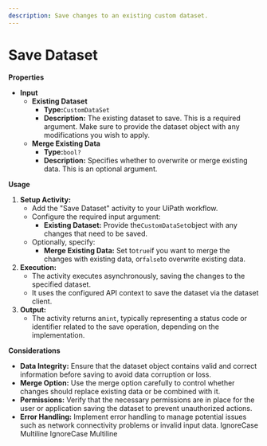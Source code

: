 ```yaml
---
description: Save changes to an existing custom dataset.
---
```


# Save Dataset

**Properties**

* **Input**
  * **Existing Dataset**
    * **Type:**`CustomDataSet`
    * **Description:** The existing dataset to save. This is a required argument. Make sure to provide the dataset object with any modifications you wish to apply.
  * **Merge Existing Data**
    * **Type:**`bool?`
    * **Description:** Specifies whether to overwrite or merge existing data. This is an optional argument.

**Usage**

1. **Setup Activity:**
   * Add the "Save Dataset" activity to your UiPath workflow.
   * Configure the required input argument:
     * **Existing Dataset:** Provide the`CustomDataSet`object with any changes that need to be saved.
   * Optionally, specify:
     * **Merge Existing Data:** Set to`true`if you want to merge the changes with existing data, or`false`to overwrite existing data.
2. **Execution:**
   * The activity executes asynchronously, saving the changes to the specified dataset.
   * It uses the configured API context to save the dataset via the dataset client.
3. **Output:**
   * The activity returns an`int`, typically representing a status code or identifier related to the save operation, depending on the implementation.

**Considerations**

* **Data Integrity:** Ensure that the dataset object contains valid and correct information before saving to avoid data corruption or loss.
* **Merge Option:** Use the merge option carefully to control whether changes should replace existing data or be combined with it.
* **Permissions:** Verify that the necessary permissions are in place for the user or application saving the dataset to prevent unauthorized actions.
* **Error Handling:** Implement error handling to manage potential issues such as network connectivity problems or invalid input data.
 IgnoreCase Multiline IgnoreCase Multiline
